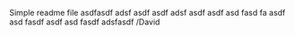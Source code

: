 Simple readme file
asdfasdf adsf asdf asdf
adsf asdf asdf asd fasd fa 
asdf asd fasdf asdf
asd fasdf adsfasdf 
/David
